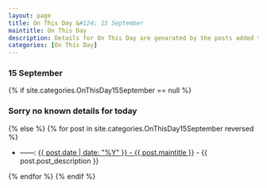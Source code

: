 ```yaml
---
layout: page
title: On This Day &#124; 15 September
maintitle: On This Day
description: Details for On This Day are genarated by the posts added to the website so the content is subject to changes/updates over time.
categories: [On This Day]
---
```


<h3>15 September</h3>

{% if site.categories.OnThisDay15September == null %}
  <h3>Sorry no known details for today</h3>
{% else %}
{% for post in site.categories.OnThisDay15September reversed %}
<ul>
<li> ——: <a href="{{ post.url }}">{{ post.date | date: "%Y" }} - {{ post.maintitle }}</a> - {{ post.post_description }}</li>
</ul>

{% endfor %}
{% endif %}
